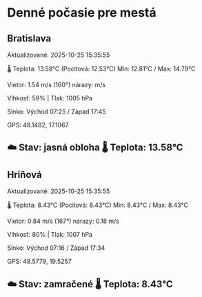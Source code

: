 ﻿# Denné počasie pre mestá

## Bratislava
Aktualizované: 2025-10-25 15:35:55

🌡️ Teplota: 13.58°C 
(Pocitová: 12.53°C)
Min: 12.81°C / Max: 14.79°C

Vietor: 1.54 m/s    (160°) 
nárazy:  m/s

Vlhkosť: 59% | Tlak: 1005 hPa

Slnko: Východ 07:25 / Západ 17:45

GPS: 48.1482, 17.1067

☁️ Stav: jasná obloha        🌡️ Teplota: 13.58°C
---

## Hriňová
Aktualizované: 2025-10-25 15:35:55

🌡️ Teplota: 8.43°C 
(Pocitová: 8.43°C)
Min: 8.43°C / Max: 8.43°C

Vietor: 0.84 m/s (167°)
nárazy: 0.18 m/s

Vlhkosť: 80% | Tlak: 1007 hPa

Slnko: Východ 07:16 / Západ 17:34

GPS: 48.5779, 19.5257

☁️ Stav: zamračené        🌡️ Teplota: 8.43°C
---
